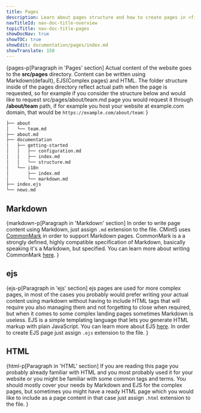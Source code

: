 ```yaml
---
title: Pages
description: Learn about pages structure and how to create pages in <fix>CMintS</fix> using <fix>Markdown</fix>, <fix>ejs</fix> and <fix>HTML</fix>.
navTitleId: nav-doc-title-overview
topicTitle: nav-doc-title-pages
showDocNav: true
showTOC: true
showEdit: documentation/pages/index.md
showTranslate: 150
---
```


{pages-p[Paragraph in 'Pages' section]
Actual content of the website goes to the <fix>**src/pages**</fix> directory. Content can be
written using Markdown(default), EJS(Complex pages) and HTML. The folder
structure inside of the pages directory reflect actual path when the page is
requested, so for example if you consider the structure below and would like to
request src/pages/about/team.md page you would request it through <fix>**/about/team**</fix>
path, if for example you host your website at example.com domain, that would be
<fix>`https://example.com/about/team`</fix>:
}

```bash
├── about
│   └── team.md
├── about.md
├── documentation
│   ├── getting-started
│   │   ├── configuration.md
│   │   ├── index.md
│   │   └── structure.md
│   └── i18n
│       ├── index.md
│       └── markdown.md
├── index.ejs
└── news.md
```

## Markdown

{markdown-p[Paragraph in 'Markdown' section]
In order to write page content using Markdown, just assign <fix>`.md`</fix>
extension to the file. <fix>CMintS</fix> uses <a href="http://commonmark.org/"
target="_blank" rel="noopener">CommonMark</a> in order to support Markdown pages. CommonMark is
a a strongly defined, highly compatible specification of Markdown, basically
speaking it's a Markdown, but specified. You can learn more about writing
CommonMark <a href="http://commonmark.org/help/" target="_blank" rel="noopener">here</a>.
}

## ejs

{ejs-p[Paragraph in 'ejs' section]
ejs pages are used for more complex pages, in most of the cases you probably
would prefer writing your actual content using markdown without having to
include HTML tags that will require you also managing them and not forgetting to
close when required, but when it comes to some complex landing pages sometimes
Markdown is useless. EJS is a simple templating language that lets you generate
HTML markup with plain JavaScript. You can learn more about EJS <a
href="http://ejs.co/" target="_blank" rel="noopener">here</a>. In order to create EJS page just
assign <fix>`.ejs`</fix> extension to the file.
}

## HTML

{html-p[Paragraph in 'HTML' section]
If you are reading this page you probably already familiar with HTML and you
most probably used it for your website or you might be familiar with some common
tags and terms. You should mostly cover your needs by Markdown and EJS for the
complex pages, but sometimes you might have a ready HTML page which you would
like to include as a page content in that case just assign <fix>`.html`</fix>
extension to the file.
}
